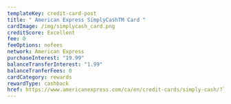 ```yaml
---
templateKey: credit-card-post
title: " American Express SimplyCashTM Card "
cardImage: /img/simplycash_card.png
creditScore: Excellent
fee: 0
feeOptions: nofees
network: American Express
purchaseInterest: "19.99"
balanceTransferInterest: "1.99"
balanceTranferFees: 0
cardCategory: rewards
rewardType: cashback
href: https://www.americanexpress.com/ca/en/credit-cards/simply-cash/?linknav=ca-en-amex-cardshop-allcards-image-simplyCashCard-fc&cpid=100186460
---
```


